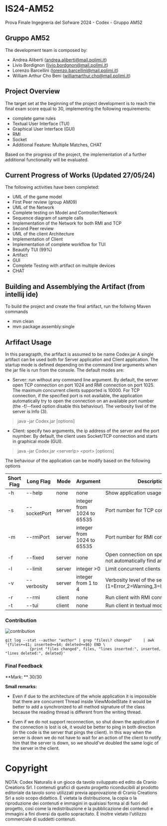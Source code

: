 # IS24-AM52
Prova Finale Ingegneria del Sofware 2024 - Codex - Gruppo AM52

## Gruppo AM52
The development team is composed by:
- Andrea Aliberti (<andrea.aliberti@mail.polimi.it>)
- Livio Bordignon (<livio.bordgnon@mail.polimi.it>)
- Lorenzo Barcellini (<lorenzo.barcellini@mail.polimi.it>)
- William Arthur Cho Beni (<williamarthur.cho@mail.polimi.it>)

## Project Overview
The target set at the beginning of the project development is to reach the final exam score equal to 30, implementing the following requirements:
- complete game rules
- Textual User Interface (TUI)
- Graphical User Interface (GUI)
- RMI
- Socket
- Additional Feature: Multiple Matches, CHAT

Based on the progress of the project, the implementation of a further additional functionality will be evaluated.

## Current Progress of Works (Updated 27/05/24)
The following activities have been completed:
- UML of the game model
- First Peer review (group AM09)
- UML of the Network
- Complete testing on Model and Controller/Network
- Sequence diagram of sample calls
- Implementation of the Network for both RMI and TCP
- Second Peer review 
- UML of the client Architecture
- Implementation of Client
- Implementation of complete workflow for TUI
- Beautify TUI (99%)
- Artifact
- GUI
- Complete Testing with artifact on multiple devices
- CHAT

## Building and Assemblying the Artifact (from intellij ide)
To build the project and create the final artifact, run the follwing Maven commands
- mvn clean
- mvn package assembly:single

## Arfifact Usage
In this paragrapth, the arfifact is assumed to be name Codex.jar
A single artifact can be used both for Server application and Client application. The startup mode
is defined depending on the command line arguments when the jar file is run from the console.
The default modes are:
- Server: run without any command line argument. By default, the server open TCP connection on port 1024 and RMI connection on port 1025. The maximum concurrent clients supported is 10000. For TCP connection, if the specified port is not available, the application automatically try to open the connection on an available port number (the -f/--fixed option disable this behaviour). The verbosity livel of the server is Info (3).
> java -jar Codex.jar [options]
- Client: specify two arguments, the ip address of the server and the port nuymber. By default, the client uses Socket/TCP connection and starts in graphical mode (GUI).
> java -jar Codex.jar \<serverIp\> \<port\> [options]

<p>
The behaviour of the application can be modify based on the following options

| Short Flag| Long Flag       | Mode   | Argument      | Description                     |
|-----------|-----------------|--------|---------------|----------------------------------
| -h        | --help          | none   | none          | Show application usage and help |
| -s        | --socketPort    | server | integer from 1024 to 65535          | Port number for TCP connection |
| -m        | --rmiPort       | server | integer from 1024 to 65535          | Port number for RMI connection |
| -f        | --fixed         | server | none          | Open connection on specified port, do not automatically find an available port |
| -l        | --limit         | server | integer >0    | Limit concurrent clients on the server |
| -v        | --verbosity     | server | integer from 1 to 4    | Verbosity level of the server log (1=Error,2=Warning,3=Info,4=Verbose) |
| -r        | --rmi           | client | none          | Run client with RMI connection |
| -t        | --tui           | client | none          | Run client in textual mode |
</p>

### Contribution
![contribution](https://github.com/LivioBordignon/IS24-AM52/assets/162186641/a3c4379d-2b0f-4e86-97a8-c64495652d5e)

```
git log --stat --author "author" | grep "files\? changed"     | awk '{files+=$1; inserted+=$4; deleted+=$6} END \
           {print "files changed", files, "lines inserted:", inserted, "lines deleted:", deleted}'
```

### Final Feedback
**Mark: ** 30/30

**Small remarks:**
- Even if due to the architecture of the whole application it is impossible that there are concurrent Thread inside ViewModelState it would be better to add a synchronized to all method signature of the class because the reading thread is different from the writing thread.

- Even if we do not support reconnection, so shut down the application if the connection is lost is ok, it would be better to ping in both direction (in the code is the server that pings the client). In this way when the server is down we do not have to wait for an action of the client to notify him that the server is down, so we should've doubled the same logic of the server in the client.

# Copyright
NOTA: Codex Naturalis è un gioco da tavolo sviluppato ed edito da Cranio Creations Srl. I contenuti grafici di questo progetto riconducibili al prodotto editoriale da tavolo sono utilizzati previa approvazione di Cranio Creations Srl a solo scopo didattico. È vietata la distribuzione, la copia o la riproduzione dei contenuti e immagini in qualsiasi forma al di fuori del progetto, così come la redistribuzione e la pubblicazione dei contenuti e immagini a fini diversi da quello sopracitato. È inoltre vietato l'utilizzo commerciale di suddetti contenuti.
